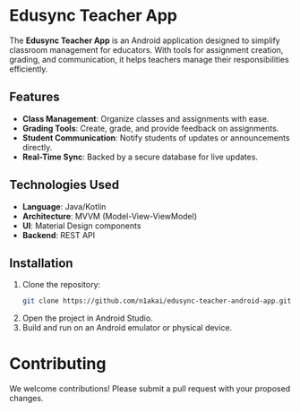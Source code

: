 # Edusync Teacher App

The **Edusync Teacher App** is an Android application designed to simplify classroom management for educators. With tools for assignment creation, grading, and communication, it helps teachers manage their responsibilities efficiently.

## Features

- **Class Management**: Organize classes and assignments with ease.
- **Grading Tools**: Create, grade, and provide feedback on assignments.
- **Student Communication**: Notify students of updates or announcements directly.
- **Real-Time Sync**: Backed by a secure database for live updates.

## Technologies Used

- **Language**: Java/Kotlin
- **Architecture**: MVVM (Model-View-ViewModel)
- **UI**: Material Design components
- **Backend**: REST API

## Installation

1. Clone the repository:
   ```bash
   git clone https://github.com/n1akai/edusync-teacher-android-app.git
2. Open the project in Android Studio.
3. Build and run on an Android emulator or physical device.

# Contributing
We welcome contributions! Please submit a pull request with your proposed changes.